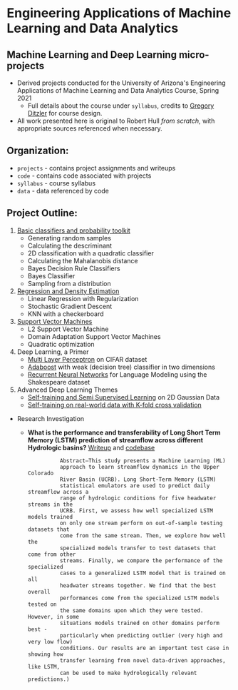 # Engineering Applications of Machine Learning and Data Analytics

## Machine Learning and Deep Learning micro-projects
* Derived projects conducted for the University of Arizona's Engineering Applications of Machine Learning and Data Analytics Course, Spring 2021
	* Full details about the course under `syllabus`, credits to [Gregory Ditzler](http://gditzler.github.io/) for course design.
* All work presented here is original to Robert Hull *from scratch*, with appropriate sources referenced when necessary.
	
## Organization: 

* `projects` - contains project assignments and writeups
* `code` - contains code associated with projects 
* `syllabus` - course syllabus
* `data` - data referenced by code
	
## Project Outline: 

1. [Basic classifiers and probability toolkit](https://github.com/rhull21/ml-ece-projects/blob/main/code/HW_01_final.ipynb)
	* Generating random samples
	* Calculating the descriminant
	* 2D classification with a quadratic classifier
	* Calculating the Mahalanobis distance
	* Bayes Decision Rule Classifiers 
	* Bayes Classifier 
	* Sampling from a distribution 
2. [Regression and Density Estimation](https://github.com/rhull21/ml-ece-projects/blob/main/code/HW_02_final.ipynb)
	* Linear Regression with Regularization 
	* Stochastic Gradient Descent
	* KNN with a checkerboard  
3. [Support Vector Machines](https://github.com/rhull21/ml-ece-projects/blob/main/code/HW_03_final.ipynb)
	* L2 Support Vector Machine 
	* Domain Adaptation Support Vector Machines 
	* Quadratic optimization
4. Deep Learning, a Primer 
	* [Multi Layer Perceptron](https://github.com/rhull21/ml-ece-projects/blob/main/code/HW_04_P1.ipynb) on CIFAR dataset 
	* [Adaboost](https://github.com/rhull21/ml-ece-projects/blob/main/[code/HW_04_P2.ipynb) with weak (decision tree) classifier in two dimensions
	* [Recurrent Neural Networks](https://github.com/rhull21/ml-ece-projects/blob/main/code/HW_04_P3.ipynb) for Language Modeling using the Shakespeare dataset
5. Advanced Deep Learning Themes
	* [Self-training and Semi Supervised Learning](https://github.com/rhull21/ml-ece-projects/blob/main/code/HW_05.ipynb) on 2D Gaussian Data
	* [Self-training on real-world data with K-fold cross validation](https://github.com/rhull21/ml-ece-projects/blob/main/code/HW_05b_kfold.ipynb)
* Research Investigation 
	* **What is the performance and transferability of Long Short Term Memory (LSTM) prediction of streamflow across different Hydrologic basins?** [Writeup](https://github.com/rhull21/ml-ece-projects/blob/main/projects/finalproj/Hull_finalproj_final_submission.pdf) and [codebase](https://github.com/rhull21/ml-ece-projects/blob/main/code/final_proj.ipynb)


					Abstract—This study presents a Machine Learning (ML)
					approach to learn streamflow dynamics in the Upper Colorado
					River Basin (UCRB). Long Short-Term Memory (LSTM)
					statistical emulators are used to predict daily streamflow across a
					range of hydrologic conditions for five headwater streams in the
					UCRB. First, we assess how well specialized LSTM models trained
					on only one stream perform on out-of-sample testing datasets that
					come from the same stream. Then, we explore how well the
					specialized models transfer to test datasets that come from other
					streams. Finally, we compare the performance of the specialized
					cases to a generalized LSTM model that is trained on all
					headwater streams together. We find that the best overall
					performances come from the specialized LSTM models tested on
					the same domains upon which they were tested. However, in some
					situations models trained on other domains perform best -
					particularly when predicting outlier (very high and very low flow)
					conditions. Our results are an important test case in showing how
					transfer learning from novel data-driven approaches, like LSTM,
					can be used to make hydrologically relevant predictions.)


